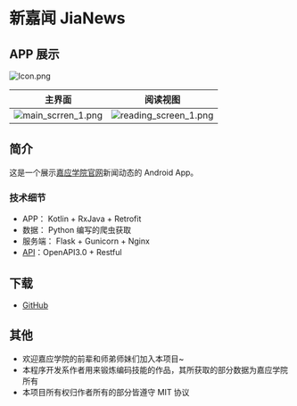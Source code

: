 # 新嘉闻 JiaNews

## APP 展示

![Icon.png](https://i.loli.net/2019/02/12/5c62a326c5763.png)

| 主界面                                                       | 阅读视图                                                     |
| ------------------------------------------------------------ | ------------------------------------------------------------ |
| ![main_scrren_1.png](https://i.loli.net/2019/02/12/5c62a2c87fa33.png) | ![reading_screen_1.png](https://i.loli.net/2019/02/12/5c62a2c890a02.png) |



## 简介

这是一个展示[嘉应学院官网](www.jyu.edu.cn)新闻动态的 Android App。

### 技术细节

- APP： Kotlin + RxJava + Retrofit
- 数据： Python 编写的爬虫获取
- 服务端： Flask + Gunicorn + Nginx
- [API](https://rosuh.me/jyu-api/)：OpenAPI3.0 + Restful
## 下载

- [GitHub](https://github.com/rosuH/JiaNews/releases/)

## 其他

- 欢迎嘉应学院的前辈和师弟师妹们加入本项目~
- 本程序开发系作者用来锻炼编码技能的作品，其所获取的部分数据为嘉应学院所有
- 本项目所有权归作者所有的部分皆遵守 MIT 协议
